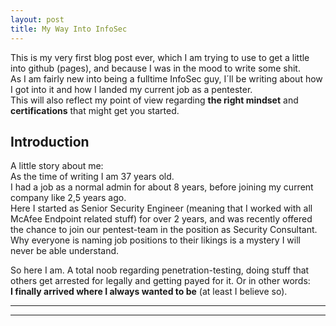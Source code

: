 ```yaml
---
layout: post
title: My Way Into InfoSec
---
```


This is my very first blog post ever, which I am trying to use to get a little into github (pages), and because I was in the mood to write some shit.  
As I am fairly new into being a fulltime InfoSec guy, I´ll be writing about how I got into it and how I landed my current job as a pentester.  
This will also reflect my point of view regarding **the right mindset** and **certifications** that might get you started.

## Introduction
A little story about me:  
As the time of writing I am 37 years old.  
I had a job as a normal admin for about 8 years, before joining my current company like 2,5 years ago.  
Here I started as Senior Security Engineer (meaning that I worked with all McAfee Endpoint related stuff) for over 2 years, and was recently offered the 
chance to join our pentest-team in the position as Security Consultant. Why everyone is naming job positions to their likings is a mystery I will never be able understand.  

So here I am. A total noob regarding penetration-testing, doing stuff that others get arrested for legally and getting payed for it. Or in other words:  
**I finally arrived where I always wanted to be** (at least I believe so).



----
****